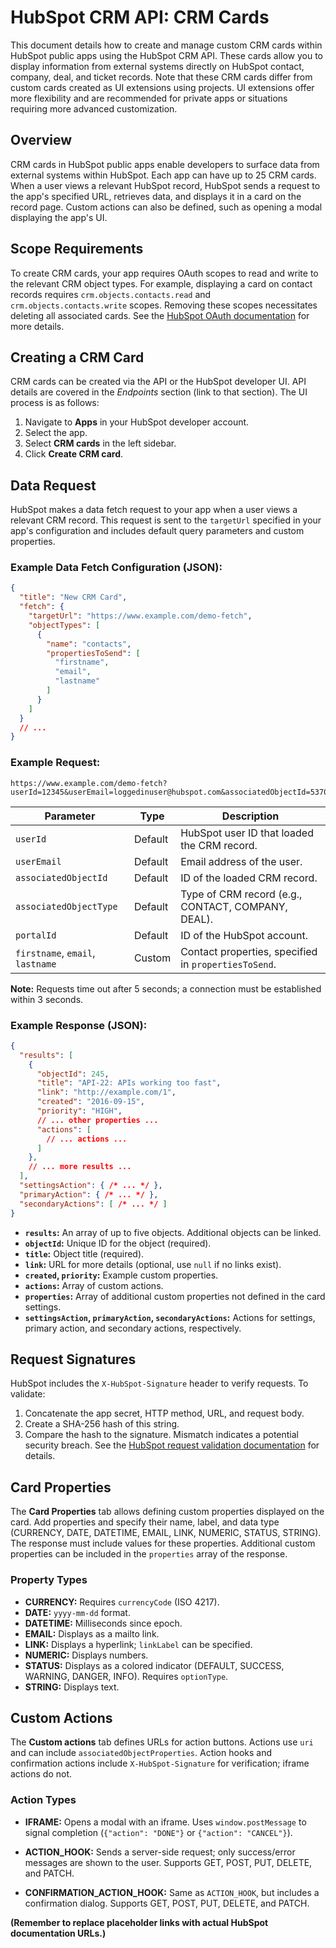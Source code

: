# HubSpot CRM API: CRM Cards

This document details how to create and manage custom CRM cards within HubSpot public apps using the HubSpot CRM API.  These cards allow you to display information from external systems directly on HubSpot contact, company, deal, and ticket records.  Note that these CRM cards differ from custom cards created as UI extensions using projects.  UI extensions offer more flexibility and are recommended for private apps or situations requiring more advanced customization.


## Overview

CRM cards in HubSpot public apps enable developers to surface data from external systems within HubSpot.  Each app can have up to 25 CRM cards.  When a user views a relevant HubSpot record, HubSpot sends a request to the app's specified URL, retrieves data, and displays it in a card on the record page.  Custom actions can also be defined, such as opening a modal displaying the app's UI.


## Scope Requirements

To create CRM cards, your app requires OAuth scopes to read and write to the relevant CRM object types. For example, displaying a card on contact records requires `crm.objects.contacts.read` and `crm.objects.contacts.write` scopes. Removing these scopes necessitates deleting all associated cards. See the [HubSpot OAuth documentation](link-to-oauth-docs-here) for more details.


## Creating a CRM Card

CRM cards can be created via the API or the HubSpot developer UI.  API details are covered in the *Endpoints* section (link to that section).  The UI process is as follows:

1. Navigate to **Apps** in your HubSpot developer account.
2. Select the app.
3. Select **CRM cards** in the left sidebar.
4. Click **Create CRM card**.


## Data Request

HubSpot makes a data fetch request to your app when a user views a relevant CRM record. This request is sent to the `targetUrl` specified in your app's configuration and includes default query parameters and custom properties.


### Example Data Fetch Configuration (JSON):

```json
{
  "title": "New CRM Card",
  "fetch": {
    "targetUrl": "https://www.example.com/demo-fetch",
    "objectTypes": [
      {
        "name": "contacts",
        "propertiesToSend": [
          "firstname",
          "email",
          "lastname"
        ]
      }
    ]
  }
  // ...
}
```


### Example Request:

```
https://www.example.com/demo-fetch?userId=12345&userEmail=loggedinuser@hubspot.com&associatedObjectId=53701&associatedObjectType=CONTACT&portalId=987654&firstname=Tim&email=timrobinson@itysl.com&lastname=Robinson
```

| Parameter            | Type    | Description                                                                         |
|-----------------------|---------|-------------------------------------------------------------------------------------|
| `userId`              | Default | HubSpot user ID that loaded the CRM record.                                        |
| `userEmail`           | Default | Email address of the user.                                                          |
| `associatedObjectId`  | Default | ID of the loaded CRM record.                                                        |
| `associatedObjectType` | Default | Type of CRM record (e.g., CONTACT, COMPANY, DEAL).                               |
| `portalId`            | Default | ID of the HubSpot account.                                                          |
| `firstname`, `email`, `lastname` | Custom | Contact properties, specified in `propertiesToSend`.                              |


**Note:** Requests time out after 5 seconds; a connection must be established within 3 seconds.


### Example Response (JSON):

```json
{
  "results": [
    {
      "objectId": 245,
      "title": "API-22: APIs working too fast",
      "link": "http://example.com/1",
      "created": "2016-09-15",
      "priority": "HIGH",
      // ... other properties ...
      "actions": [
        // ... actions ...
      ]
    },
    // ... more results ...
  ],
  "settingsAction": { /* ... */ },
  "primaryAction": { /* ... */ },
  "secondaryActions": [ /* ... */ ]
}
```

* **`results`:** An array of up to five objects.  Additional objects can be linked.
* **`objectId`:** Unique ID for the object (required).
* **`title`:** Object title (required).
* **`link`:** URL for more details (optional, use `null` if no links exist).
* **`created`, `priority`:**  Example custom properties.
* **`actions`:** Array of custom actions.
* **`properties`:** Array of additional custom properties not defined in the card settings.
* **`settingsAction`, `primaryAction`, `secondaryActions`:**  Actions for settings, primary action, and secondary actions, respectively.



## Request Signatures

HubSpot includes the `X-HubSpot-Signature` header to verify requests. To validate:

1. Concatenate the app secret, HTTP method, URL, and request body.
2. Create a SHA-256 hash of this string.
3. Compare the hash to the signature.  Mismatch indicates a potential security breach.  See the [HubSpot request validation documentation](link-to-request-validation-docs-here) for details.


## Card Properties

The **Card Properties** tab allows defining custom properties displayed on the card.  Add properties and specify their name, label, and data type (CURRENCY, DATE, DATETIME, EMAIL, LINK, NUMERIC, STATUS, STRING).  The response must include values for these properties.  Additional custom properties can be included in the `properties` array of the response.


### Property Types

* **CURRENCY:** Requires `currencyCode` (ISO 4217).
* **DATE:** `yyyy-mm-dd` format.
* **DATETIME:** Milliseconds since epoch.
* **EMAIL:** Displays as a mailto link.
* **LINK:** Displays a hyperlink; `linkLabel` can be specified.
* **NUMERIC:** Displays numbers.
* **STATUS:** Displays as a colored indicator (DEFAULT, SUCCESS, WARNING, DANGER, INFO). Requires `optionType`.
* **STRING:** Displays text.



## Custom Actions

The **Custom actions** tab defines URLs for action buttons.  Actions use `uri` and can include `associatedObjectProperties`.  Action hooks and confirmation actions include `X-HubSpot-Signature` for verification; iframe actions do not.


### Action Types

* **IFRAME:** Opens a modal with an iframe.  Uses `window.postMessage` to signal completion (`{"action": "DONE"}` or `{"action": "CANCEL"}`).

* **ACTION_HOOK:** Sends a server-side request; only success/error messages are shown to the user.  Supports GET, POST, PUT, DELETE, and PATCH.


* **CONFIRMATION_ACTION_HOOK:** Same as `ACTION_HOOK`, but includes a confirmation dialog. Supports GET, POST, PUT, DELETE, and PATCH.


**(Remember to replace placeholder links with actual HubSpot documentation URLs.)**
